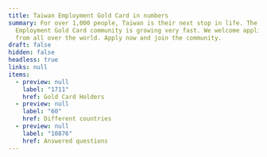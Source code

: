 ```yaml
---
title: Taiwan Employment Gold Card in numbers
summary: For over 1,000 people, Taiwan is their next stop in life. The Taiwan
  Employment Gold Card community is growing very fast. We welcome applicants
  from all over the world. Apply now and join the community.
draft: false
hidden: false
headless: true
links: null
items:
  - preview: null
    label: "1711"
    href: Gold Card Holders
  - preview: null
    label: "60"
    href: Different countries
  - preview: null
    label: "10876"
    href: Answered questions
---
```

<!-- This text will never be seen -->